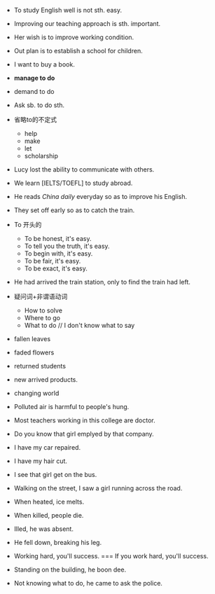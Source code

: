 
+ To study English well is not sth. easy.

+ Improving our teaching approach is sth. important.

+ Her wish is to improve working condition.

+ Out plan is to establish a school for children.

+ I want to buy a book.

+ **manage to do**

+ demand to do

+ Ask sb. to do sth.

+ 省略to的不定式
  + help
  + make
  <!--+ have-->
  + let
  + scholarship

+ Lucy lost the ability to communicate with others.

+ We learn \[IELTS/TOEFL\] to study abroad.

+ He reads *China daily* everyday so as to improve his English.

+ They set off early so as to catch the train.

+ To 开头的
  + To be honest, it's easy.
  + To tell you the truth, it's easy.
  + To begin with, it's easy.
  + To be fair, it's easy.
  + To be exact, it's easy.

+ He had arrived the train station, only to find the train had left.

+ 疑问词\+非谓语动词
  + How to solve
  + Where to go
  + What to do // I don't know what to say

+ fallen leaves

+ faded flowers

+ returned students

+ new arrived products.

+ changing world

+ Polluted air is harmful to people's hung.

+ Most teachers working in this college are doctor.

+ Do you know that girl emplyed by that company.

+ I have my car repaired.

+ I have my hair cut.

+ I see that girl get on the bus.

+ Walking on the street, I saw a girl running across the road.

+ When heated, ice melts.

<!-- 卫宫士郎名言 非谓语形式 -->
+ When killed, people die.

+ Illed, he was absent.

+ He fell down, breaking his leg.

+ Working hard, you'll success. === If you work hard, you'll success.

+ Standing on the building, he boon dee.

+ Not knowing what to do, he came to ask the police.
